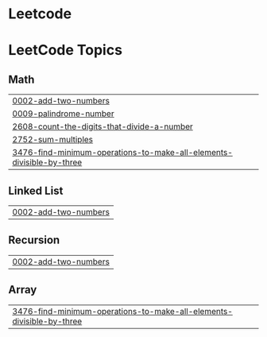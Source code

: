 # Leetcode
<!---LeetCode Topics Start-->
# LeetCode Topics
## Math
|  |
| ------- |
| [0002-add-two-numbers](https://github.com/Sivarman/Leetcode/tree/master/0002-add-two-numbers) |
| [0009-palindrome-number](https://github.com/Sivarman/Leetcode/tree/master/0009-palindrome-number) |
| [2608-count-the-digits-that-divide-a-number](https://github.com/Sivarman/Leetcode/tree/master/2608-count-the-digits-that-divide-a-number) |
| [2752-sum-multiples](https://github.com/Sivarman/Leetcode/tree/master/2752-sum-multiples) |
| [3476-find-minimum-operations-to-make-all-elements-divisible-by-three](https://github.com/Sivarman/Leetcode/tree/master/3476-find-minimum-operations-to-make-all-elements-divisible-by-three) |
## Linked List
|  |
| ------- |
| [0002-add-two-numbers](https://github.com/Sivarman/Leetcode/tree/master/0002-add-two-numbers) |
## Recursion
|  |
| ------- |
| [0002-add-two-numbers](https://github.com/Sivarman/Leetcode/tree/master/0002-add-two-numbers) |
## Array
|  |
| ------- |
| [3476-find-minimum-operations-to-make-all-elements-divisible-by-three](https://github.com/Sivarman/Leetcode/tree/master/3476-find-minimum-operations-to-make-all-elements-divisible-by-three) |
<!---LeetCode Topics End-->